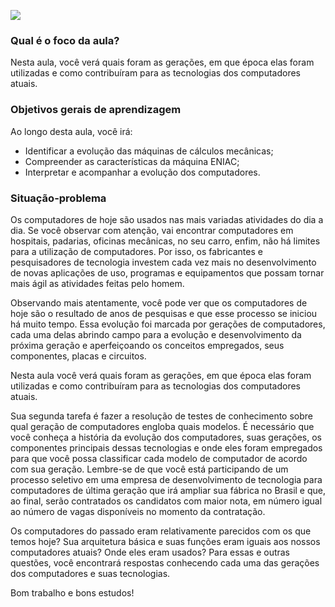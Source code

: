 [![](https://ampli-images.s3.amazonaws.com/production/481bbcac-01b4-49ae-9c02-8f9cb1593f20/original)](https://ampli-images.s3.amazonaws.com/production/481bbcac-01b4-49ae-9c02-8f9cb1593f20/original)

### **Qual é o foco da aula?**

Nesta aula, você verá quais foram as gerações, em que época elas foram utilizadas e como contribuíram para as tecnologias dos computadores atuais.

### **Objetivos gerais de aprendizagem**

Ao longo desta aula, você irá:

- Identificar a evolução das máquinas de cálculos mecânicas;
- Compreender as características da máquina ENIAC;
- Interpretar e acompanhar a evolução dos computadores.

### Situação-problema

Os computadores de hoje são usados nas mais variadas atividades do dia a dia. Se você observar com atenção, vai encontrar computadores em hospitais, padarias, oficinas mecânicas, no seu carro, enfim, não há limites para a utilização de computadores. Por isso, os fabricantes e pesquisadores de tecnologia investem cada vez mais no desenvolvimento de novas aplicações de uso, programas e equipamentos que possam tornar mais ágil as atividades feitas pelo homem.

Observando mais atentamente, você pode ver que os computadores de hoje são o resultado de anos de pesquisas e que esse processo se iniciou há muito tempo. Essa evolução foi marcada por gerações de computadores, cada uma delas abrindo campo para a evolução e desenvolvimento da próxima geração e aperfeiçoando os conceitos empregados, seus componentes, placas e circuitos.

Nesta aula você verá quais foram as gerações, em que época elas foram utilizadas e como contribuíram para as tecnologias dos computadores atuais.

Sua segunda tarefa é fazer a resolução de testes de conhecimento sobre qual geração de computadores engloba quais modelos. É necessário que você conheça a história da evolução dos computadores, suas gerações, os componentes principais dessas tecnologias e onde eles foram empregados para que você possa classificar cada modelo de computador de acordo com sua geração. Lembre-se de que você está participando de um processo seletivo em uma empresa de desenvolvimento de tecnologia para computadores de última geração que irá ampliar sua fábrica no Brasil e que, ao final, serão contratados os candidatos com maior nota, em número igual ao número de vagas disponíveis no momento da contratação.

Os computadores do passado eram relativamente parecidos com os que temos hoje? Sua arquitetura básica e suas funções eram iguais aos nossos computadores atuais? Onde eles eram usados? Para essas e outras questões, você encontrará respostas conhecendo cada uma das gerações dos computadores e suas tecnologias.

Bom trabalho e bons estudos!